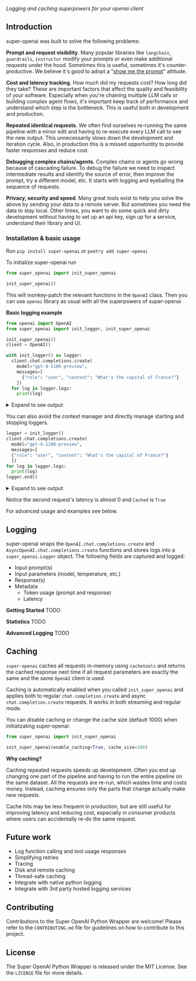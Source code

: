 _Logging and caching superpowers for your openai client_

## Introduction

super-openai was built to solve the following problems:

**Prompt and request visibility**. Many popular libraries like `langchain`, `guardrails`, `instructor` modify your prompts or even make additional requests under the hood. Sometimes this is useful, sometimes it's counter-productive. We believe it's good to adopt a "[show me the prompt](https://hamel.dev/blog/posts/prompt/)" attitude.

**Cost and latency tracking**. How much did my requests cost? How long did they take? These are important factors that affect the quality and feasibility of your software. Especially when you're chaining multiple LLM calls or building complex agent flows, it's important keep track of performance and understand which step is the bottleneck. This is useful both in development and production.

**Repeated identical requests**. We often find ourselves re-running the same pipeline with a minor edit and having to re-execute every LLM call to see the new output. This unnecessarily slows down the development and iteration cycle. Also, in production this is a missed opportuntity to provide faster responses and reduce cost.

**Debugging complex chains/agents**. Complex chains or agents go wrong because of cascading failure. To debug the failure we need to inspect intermediate results and identify the source of error, then improve the prompt, try a different model, etc. It starts with logging and eyeballing the sequence of requests.

**Privacy, security and speed**. Many great tools exist to help you solve the above by sending your data to a remote server. But sometimes you need the data to stay local. Other times, you want to do some quick and dirty development without having to set up an api key, sign up for a service, understand their library and UI.

### Installation & basic usage

Run `pip install super-openai` or `poetry add super-openai`

To initialize super-openai run

```python
from super_openai import init_super_openai

init_super_openai()
```

This will monkey-patch the relevant functions in the `OpenAI` class. Then you can use `openai` library as usual with all the superpowers of super-openai

**Basic logging example**

```python
from openai import OpenAI
from super_openai import init_logger, init_super_openai

init_super_openai()
client = OpenAI()

with init_logger() as logger:
  client.chat.completions.create(
    model="gpt-4-1106-preview",
    messages=[
      {"role": "user", "content": "What's the capital of France?"}
    ])
  for log in logger.logs:
    print(log)
```

<details>
<summary> Expand to see output</summary>

```
Messages:
- user: What's the capital of France?
Arguments:
- model: gpt-4-1106-preview
Output:
- assistant: The capital of France is Paris.
Metadata:
- Prompt tokens: 14
- Completion tokens: 7
- Total tokens: 21
- Start time: 1708985826.1323142
- Latency: 0.8096299171447754
Cached: False
```

</details>

You can also avoid the context manager and directly manage starting and stopping loggers.

```python
logger = init_logger()
client.chat.completions.create(
  model="gpt-4-1106-preview",
  messages=[
  {"role": "user", "content": "What's the capital of France?"}
  ])
for log in logger.logs:
  print(log)
logger.end()
```

<details>
<summary> Expand to see output</summary>

```
Messages:
- user: What's the capital of France?
Arguments:
- model: gpt-4-1106-preview
Output:
- assistant: The capital of France is Paris.
Metadata:
- Prompt tokens: 14
- Completion tokens: 7
- Total tokens: 21
- Start time: 1708985829.87182
- Latency: 8.106231689453125e-05
Cached: True
**************************************************
```

</details>

Notice the second request's latency is almost 0 and `Cached` is `True`

For advanced usage and examples see below.

## Logging

super-openai wraps the `OpenAI.chat.completions.create` and `AsyncOpenAI.chat.completions.create` functions and stores logs into a `super_openai.Logger` object. The following fields are captured and logged:

- Input prompt(s)
- Input parameters (model, temperature, etc.)
- Response(s)
- Metadata
  - Token usage (prompt and response)
  - Latency

**Getting Started**
TODO

**Statistics**
TODO

**Advanced Logging**
TODO

## Caching

`super-openai` caches all requests in-memory using `cachetools` and returns the cached response next time if all request parameters are exactly the same and the same `OpenAI` client is used.

Caching is automatically enabled when you called `init_super_openai` and applies both to regular `chat.completion.create` and async `chat.completion.create` requests. It works in both streaming and regular mode.

You can disable caching or change the cache size (default 1000) when initializating super-openai:

```python
from super_openai import init_super_openai

init_super_openai(enable_caching=True, cache_size=100)
```

**Why caching?**

Caching repeated requests speeds up development. Often you end up changing one part of the pipeline and having to run the entire pipeline on the same dataset. All the requests are re-run, which wastes time and costs money. Instead, caching ensures only the parts that change actually make new requests.

Cache hits may be less frequent in production, but are still useful for improving latency and reducing cost, especially in consumer products where users can accidentally re-do the same request.

## Future work

- Log function calling and tool usage responses
- Simplifying retries
- Tracing
- Disk and remote caching
- Thread-safe caching
- Integrate with native python logging
- Integrate with 3rd party hosted logging services

## Contributing

Contributions to the Super OpenAI Python Wrapper are welcome! Please refer to the `CONTRIBUTING.md` file for guidelines on how to contribute to this project.

## License

The Super OpenAI Python Wrapper is released under the MIT License. See the `LICENSE` file for more details.
